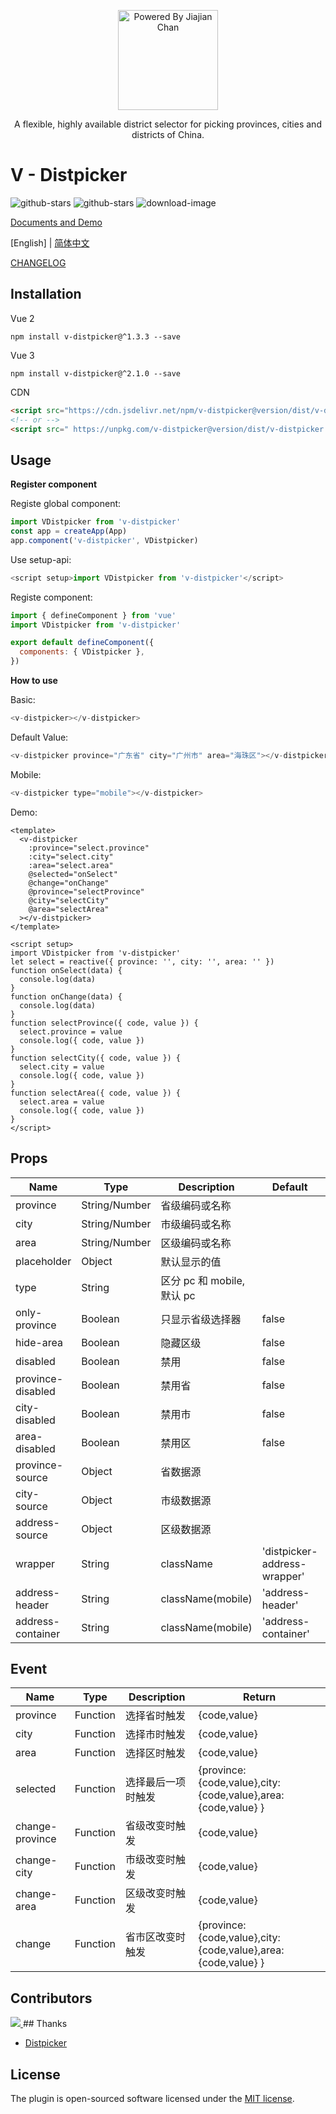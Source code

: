 <p align="center">
<img src="https://pigjian.com/images/v-distpicker.png" alt="Powered By Jiajian Chan" width="160">
</p>

<p align="center">A flexible, highly available district selector for picking provinces, cities and districts of China. </p>

# V - Distpicker

![github-stars](https://img.shields.io/github/stars/jcc/v-distpicker.svg) ![github-stars](http://img.shields.io/npm/v/v-distpicker.svg?style=flat-square) ![download-image](https://img.shields.io/npm/dm/v-distpicker.svg?style=flat-square)

[Documents and Demo ](https://jcc.github.io/v-distpicker/)

[English] | [简体中文](./README.zh_CN.md)

[CHANGELOG](./CHANGELOG.zh-CN.md)

## Installation

Vue 2

```shell
npm install v-distpicker@^1.3.3 --save
```

Vue 3

```shell
npm install v-distpicker@^2.1.0 --save
```

CDN

```html
<script src="https://cdn.jsdelivr.net/npm/v-distpicker@version/dist/v-distpicker.js"></script>
<!-- or -->
<script src=" https://unpkg.com/v-distpicker@version/dist/v-distpicker.js"></script>
```

## Usage

**Register component**

Registe global component:

```javascript
import VDistpicker from 'v-distpicker'
const app = createApp(App)
app.component('v-distpicker', VDistpicker)
```

Use setup-api:

```javascript
<script setup>import VDistpicker from 'v-distpicker'</script>
```

Registe component:

```javascript
import { defineComponent } from 'vue'
import VDistpicker from 'v-distpicker'

export default defineComponent({
  components: { VDistpicker },
})
```

**How to use**

Basic:

```javascript
<v-distpicker></v-distpicker>
```

Default Value:

```javascript
<v-distpicker province="广东省" city="广州市" area="海珠区"></v-distpicker>
```

Mobile:

```javascript
<v-distpicker type="mobile"></v-distpicker>
```

Demo:

```vue
<template>
  <v-distpicker
    :province="select.province"
    :city="select.city"
    :area="select.area"
    @selected="onSelect"
    @change="onChange"
    @province="selectProvince"
    @city="selectCity"
    @area="selectArea"
  ></v-distpicker>
</template>

<script setup>
import VDistpicker from 'v-distpicker'
let select = reactive({ province: '', city: '', area: '' })
function onSelect(data) {
  console.log(data)
}
function onChange(data) {
  console.log(data)
}
function selectProvince({ code, value }) {
  select.province = value
  console.log({ code, value })
}
function selectCity({ code, value }) {
  select.city = value
  console.log({ code, value })
}
function selectArea({ code, value }) {
  select.area = value
  console.log({ code, value })
}
</script>
```

## Props

| Name              | Type          | Description               | Default                      | Sample                              |
| ----------------- | ------------- | ------------------------- | ---------------------------- | ----------------------------------- |
| province          | String/Number | 省级编码或名称            |                              | '广东省'/440000/'440000'            |
| city              | String/Number | 市级编码或名称            |                              | '广州市'/440100/'440100'            |
| area              | String/Number | 区级编码或名称            |                              | '海珠区'/440105/'440105'            |
| placeholder       | Object        | 默认显示的值              |                              | {province:'省',city:'市',area:'区'} |
| type              | String        | 区分 pc 和 mobile,默认 pc |                              |                                     |
| only-province     | Boolean       | 只显示省级选择器          | false                        |                                     |
| hide-area         | Boolean       | 隐藏区级                  | false                        |                                     |
| disabled          | Boolean       | 禁用                      | false                        |                                     |
| province-disabled | Boolean       | 禁用省                    | false                        |                                     |
| city-disabled     | Boolean       | 禁用市                    | false                        |                                     |
| area-disabled     | Boolean       | 禁用区                    | false                        |                                     |
| province-source   | Object        | 省数据源                  |                              | examples/components/data            |
| city-source       | Object        | 市级数据源                |                              |                                     |
| address-source    | Object        | 区级数据源                |                              |                                     |
| wrapper           | String        | className                 | 'distpicker-address-wrapper' |                                     |
| address-header    | String        | className(mobile)         | 'address-header'             |                                     |
| address-container | String        | className(mobile)         | 'address-container'          |                                     |

## Event

| Name            | Type     | Description        | Return                                                       |
| --------------- | -------- | ------------------ | ------------------------------------------------------------ |
| province        | Function | 选择省时触发       | {code,value}                                                 |
| city            | Function | 选择市时触发       | {code,value}                                                 |
| area            | Function | 选择区时触发       | {code,value}                                                 |
| selected        | Function | 选择最后一项时触发 | {province:{code,value},city:{code,value},area:{code,value} } |
| change-province | Function | 省级改变时触发     | {code,value}                                                 |
| change-city     | Function | 市级改变时触发     | {code,value}                                                 |
| change-area     | Function | 区级改变时触发     | {code,value}                                                 |
| change          | Function | 省市区改变时触发   | {province:{code,value},city:{code,value},area:{code,value} } |

## Contributors

<a href="https://github.com/jcc/v-distpicker/graphs/contributors">
  <img src="https://contrib.rocks/image?repo=jcc/v-distpicker" />
</a>
## Thanks

- [Distpicker](https://github.com/fengyuanchen/distpicker)

## License

The plugin is open-sourced software licensed under the [MIT license](http://opensource.org/licenses/MIT).
